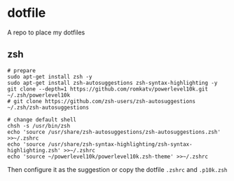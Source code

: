 # dotfile

A repo to place my dotfiles

## zsh

```shell
# prepare
sudo apt-get install zsh -y
sudo apt-get install zsh-autosuggestions zsh-syntax-highlighting -y
git clone --depth=1 https://github.com/romkatv/powerlevel10k.git ~/.zsh/powerlevel10k
# git clone https://github.com/zsh-users/zsh-autosuggestions ~/.zsh/zsh-autosuggestions

# change default shell
chsh -s /usr/bin/zsh
echo 'source /usr/share/zsh-autosuggestions/zsh-autosuggestions.zsh' >>~/.zshrc
echo 'source /usr/share/zsh-syntax-highlighting/zsh-syntax-highlighting.zsh' >>~/.zshrc
echo 'source ~/powerlevel10k/powerlevel10k.zsh-theme' >>~/.zshrc
```

Then configure it as the suggestion or copy the dotfile `.zshrc` and `.p10k.zsh`

